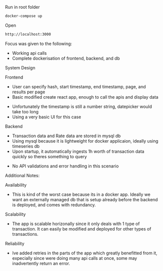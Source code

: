 Run in root folder

```bash
docker-compose up
```

Open

```bash
http://localhost:3000
```

Focus was given to the following:

- Working api calls
- Complete dockerisation of frontend, backend, and db

System Design

Frontend

- User can specify hash, start timestamp, end timestamp, page, and results per page
- Basic modified create react app, enough to call the apis and display data

* Unfortunately the timestamp is still a number string, datepicker would take too long
* Using a very basic UI for this case

Backend

- Transaction data and Rate data are stored in mysql db
- Using mysql because it is lightweight for docker applicaion, ideally using timeseries db
- Upon startup, it automatically ingests 1h worth of transaction data quickly so theres something to query

* No API validations and error handling in this scenario

Additional Notes:

Availability

- This is kind of the worst case because its in a docker app. Ideally we want an externally managed db that is setup already before the backend is deployed, and comes with redundancy.

Scalability

- The app is scalable horizonally since it only deals with 1 type of transaction. It can easily be modified and deployed for other types of transactions.

Reliability

- Ive added retries in the parts of the app which greatly benefitted from it, expecially since were doing many api calls at once, some may inadvertently return an error.
